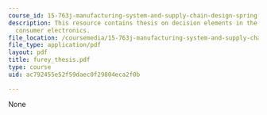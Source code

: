 ```yaml
---
course_id: 15-763j-manufacturing-system-and-supply-chain-design-spring-2005
description: This resource contains thesis on decision elements in the design of a
  consumer electronics.
file_location: /coursemedia/15-763j-manufacturing-system-and-supply-chain-design-spring-2005/ac792455e52f59daec0f29804eca2f0b_furey_thesis.pdf
file_type: application/pdf
layout: pdf
title: furey_thesis.pdf
type: course
uid: ac792455e52f59daec0f29804eca2f0b

---
```

None